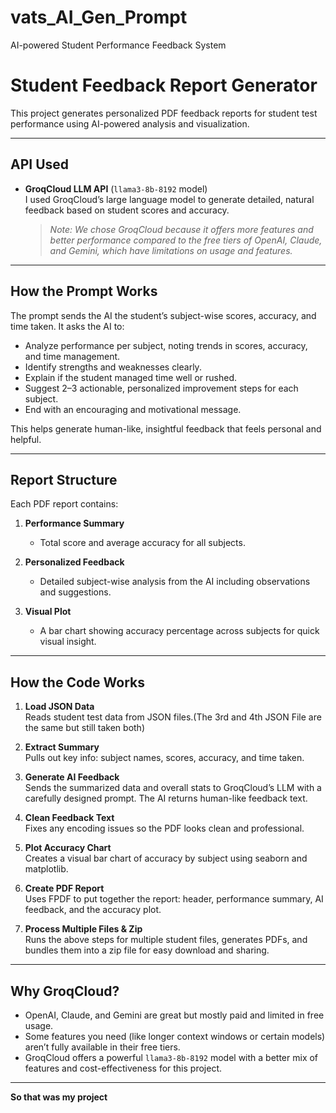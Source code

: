 # vats_AI_Gen_Prompt
AI-powered Student Performance Feedback System

# Student Feedback Report Generator

This project generates personalized PDF feedback reports for student test performance using AI-powered analysis and visualization.

---

## API Used

- **GroqCloud LLM API** (`llama3-8b-8192` model)  
  I used GroqCloud’s large language model to generate detailed, natural feedback based on student scores and accuracy.  
  > _Note: We chose GroqCloud because it offers more features and better performance compared to the free tiers of OpenAI, Claude, and Gemini, which have limitations on usage and features._

---

## How the Prompt Works

The prompt sends the AI the student’s subject-wise scores, accuracy, and time taken. It asks the AI to:

- Analyze performance per subject, noting trends in scores, accuracy, and time management.  
- Identify strengths and weaknesses clearly.  
- Explain if the student managed time well or rushed.  
- Suggest 2–3 actionable, personalized improvement steps for each subject.  
- End with an encouraging and motivational message.

This helps generate human-like, insightful feedback that feels personal and helpful.

---

## Report Structure

Each PDF report contains:

1. **Performance Summary**  
   - Total score and average accuracy for all subjects.

2. **Personalized Feedback**  
   - Detailed subject-wise analysis from the AI including observations and suggestions.

3. **Visual Plot**  
   - A bar chart showing accuracy percentage across subjects for quick visual insight.

---

## How the Code Works

1. **Load JSON Data**  
   Reads student test data from JSON files.(The 3rd and 4th JSON File are the same but still taken both)

2. **Extract Summary**  
   Pulls out key info: subject names, scores, accuracy, and time taken.

3. **Generate AI Feedback**  
   Sends the summarized data and overall stats to GroqCloud’s LLM with a carefully designed prompt. The AI returns human-like feedback text.

4. **Clean Feedback Text**  
   Fixes any encoding issues so the PDF looks clean and professional.

5. **Plot Accuracy Chart**  
   Creates a visual bar chart of accuracy by subject using seaborn and matplotlib.

6. **Create PDF Report**  
   Uses FPDF to put together the report: header, performance summary, AI feedback, and the accuracy plot.

7. **Process Multiple Files & Zip**  
   Runs the above steps for multiple student files, generates PDFs, and bundles them into a zip file for easy download and sharing.

---

## Why GroqCloud?

- OpenAI, Claude, and Gemini are great but mostly paid and limited in free usage.  
- Some features you need (like longer context windows or certain models) aren’t fully available in their free tiers.  
- GroqCloud offers a powerful `llama3-8b-8192` model with a better mix of features and cost-effectiveness for this project.

---
**So that was my project**
